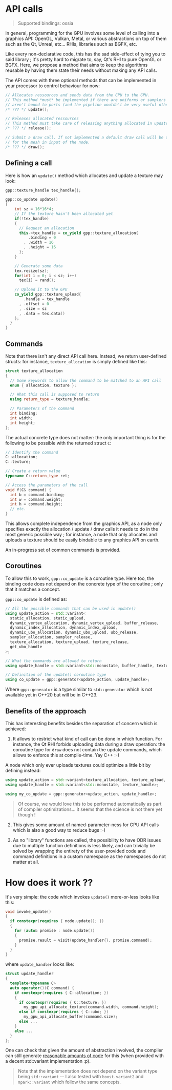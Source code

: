 # API calls

> Supported bindings: ossia

In general, programming for the GPU involves some level of calling into a graphics API: OpenGL, Vulkan, Metal, or various abstractions on top of them such as the Qt, Unreal, etc... RHIs, libraries such as BGFX, etc.

Like every non-declarative code, this has the sad side-effect of tying you to said library ; it's pretty hard to migrate to, say, Qt's RHI to pure OpenGL or BGFX.
Here, we propose a method that aims to keep the algorithms reusable by having them state their needs without making any API calls.

The API comes with three optional methods that can be implemented in your processor to control behaviour for now: 

```cpp
// Allocates ressources and sends data from the CPU to the GPU.
// This method *must* be implemented if there are uniforms or samplers that 
// aren't bound to ports (and the pipeline wouldn't be very useful otherwise)
/* ??? */ update();

// Releases allocated ressources
// This method must take care of releasing anything allocated in update()
/* ??? */ release();

// Submit a draw call. If not implemented a default draw call will be done 
// for the mesh in input of the node.
/* ??? */ draw();
```

## Defining a call

Here is how an `update()` method which allocates and update a texture may look:

```cpp
gpp::texture_handle tex_handle{};

gpp::co_update update()
{
    int sz = 16*16*4;
    // If the texture hasn't been allocated yet
    if(!tex_handle)
    {
      // Request an allocation
      this->tex_handle = co_yield gpp::texture_allocation{
          .binding = 0
        , .width = 16
        , .height = 16
      };
    }

    // Generate some data
    tex.resize(sz);
    for(int i = 0; i < sz; i++)
      tex[i] = rand();

    // Upload it to the GPU
    co_yield gpp::texture_upload{
        .handle = tex_handle
      , .offset = 0
      , .size = sz
      , .data = tex.data()
    };
  }
}
```

## Commands
Note that there isn't any direct API call here. Instead, we return user-defined structs: 
for instance, `texture_allocation` is simply defined like this:

```cpp
struct texture_allocation
{
  // Some keywords to allow the command to be matched to an API call
  enum { allocation, texture };

  // What this call is supposed to return
  using return_type = texture_handle;

  // Parameters of the command
  int binding;
  int width;
  int height;
};
```

The actual concrete type does not matter: the only important thing is for the following to be possible with the returned struct `C`:

```cpp
// Identify the command
C::allocation; 
C::texture;

// Create a return value
typename C::return_type ret;

// Access the parameters of the call
void f(C& command) {
  int b = command.binding;
  int w = command.weight;
  int h = command.height;
  // etc.
}
```

This allows complete independence from the graphics API, as a node only specifies exactly the allocation / update / draw calls it needs to do in the most generic possible way ; for instance, a node that only allocates and uploads a texture should be easily bindable to any graphics API on earth.

An in-progress set of common commands is provided.

## Coroutines

To allow this to work, `gpp::co_update` is a coroutine type.
Here too, the binding code does not depend on the concrete type of the coroutine ; only that it matches a concept.

`gpp::co_update` is defined as:

```cpp
// All the possible commands that can be used in update()
using update_action = std::variant<
  static_allocation, static_upload,
  dynamic_vertex_allocation, dynamic_vertex_upload, buffer_release,
  dynamic_index_allocation, dynamic_index_upload,
  dynamic_ubo_allocation, dynamic_ubo_upload, ubo_release,
  sampler_allocation, sampler_release,
  texture_allocation, texture_upload, texture_release,
  get_ubo_handle
>;

// What the commands are allowed to return
using update_handle = std::variant<std::monostate, buffer_handle, texture_handle, sampler_handle>;

// Definition of the update() coroutine type
using co_update = gpp::generator<update_action, update_handle>;
```

Where `gpp::generator` is a type similar to `std::generator` which is not available yet in C++20 but will be in C++23.

## Benefits of the approach

This has interesting benefits besides the separation of concern which is achieved: 

1. It allows to restrict what kind of call can be done in which function.
For instance, the Qt RHI forbids uploading data during a draw operation: the coroutine type for `draw` does not contain 
the update commands, which allows to enforce this at compile-time. Yay C++ :-)

A node which only ever uploads textures could optimize a little bit by defining instead: 

```cpp
using update_action = std::variant<texture_allocation, texture_upload, texture_release>;
using update_handle = std::variant<std::monostate, texture_handle>;

using my_co_update = gpp::generator<update_action, update_handle>;
```

> Of course, we would love this to be performed automatically as part of compiler optimizations... it seems that the science is not there yet though !

2. This gives some amount of named-parameter-ness for GPU API calls which is also a good way to reduce bugs :-)

3. As no "library" functions are called, the possibility to have ODR issues due to multiple function definitions is less likely, and can trivially be solved by wrapping the entirety of the user-provided code and command definitions in a custom namespace as the namespaces do not matter at all.

# How does it work ??

It's very simple: the code which invokes `update()` more-or-less looks like this:

```cpp
void invoke_update()
{
  if constexpr(requires { node.update(); })
  {
    for (auto& promise : node.update())
    {
      promise.result = visit(update_handler{}, promise.command);
    }
  }
}
```

where `update_handler` looks like:

```cpp
struct update_handler
{
  template<typename C>
  auto operator()(C command) {
    if constexpr(requires { C::allocation; })
    {
      if constexpr(requires { C::texture; })
        my_gpu_api_allocate_texture(command.width, command.height);
      else if constexpr(requires { C::ubo; })
        my_gpu_api_allocate_buffer(command.size);
      else ...
    }
    else ...
  }
};
```

One can check that given the amount of abstraction involved, the compiler can still generate [reasonable amounts of code](https://gcc.godbolt.org/z/rcqT91d7f) for this (when provided with a decent std::variant implementation :p).


> Note that the implementation does not depend on the variant type being `std::variant` -- I also tested with `boost.variant2` and `mpark::variant` which follow the same concepts.
